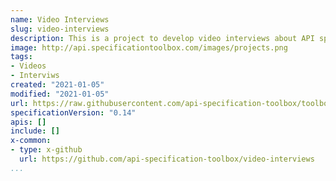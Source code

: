 ```yaml
---
name: Video Interviews
slug: video-interviews
description: This is a project to develop video interviews about API specifications from a variety of individuals. Providing a regular stream of video content that can be showcased here on the site and syndicated to other locations. Like all projects here, this is being managed via GitHub, and you can visit the Github repo to get involved.
image: http://api.specificationtoolbox.com/images/projects.png
tags:
- Videos
- Interviws
created: "2021-01-05"
modified: "2021-01-05"
url: https://raw.githubusercontent.com/api-specification-toolbox/toolbox/main/_projects/video-interviews.md
specificationVersion: "0.14"
apis: []
include: []
x-common:
- type: x-github
  url: https://github.com/api-specification-toolbox/video-interviews
...
```


